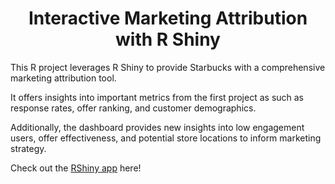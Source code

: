 <h1 align="center"> Interactive Marketing Attribution with R Shiny </h1>

This R project leverages R Shiny to provide Starbucks with a comprehensive marketing attribution tool.

It offers insights into important metrics from the first project as such as response rates, offer ranking, and customer demographics. 

Additionally, the dashboard provides new insights into low engagement users, offer effectiveness, and potential store locations to inform marketing strategy.

Check out the [RShiny app](https://rewardsoffermarketingattribution2.shinyapps.io/starbucksv2/) here!
